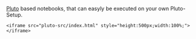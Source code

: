[Pluto](https://plutojl.org/) based notebooks, that can easyly be executed on your own Pluto-Setup.
```@raw html
<iframe src="pluto-src/index.html" style="height:500px;width:100%;"></iframe>
```